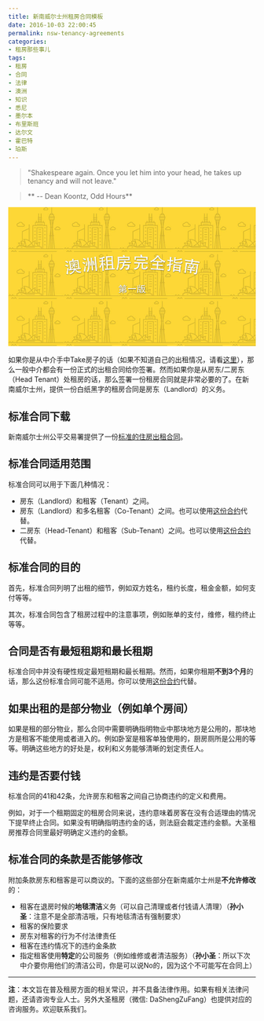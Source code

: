 ```yaml
---
title: 新南威尔士州租房合同模板
date: 2016-10-03 22:00:45
permalink: nsw-tenancy-agreements
categories:
- 租房那些事儿
tags:
- 租房
- 合同
- 法律
- 澳洲
- 知识
- 悉尼
- 墨尔本
- 布里斯班
- 达尔文
- 霍巴特
- 珀斯
---
```

> "Shakespeare again. Once you let him into your head, he takes up tenancy and will not leave."

>  ** -- Dean Koontz, Odd Hours**

![租房合同模板](/uploads/2016/10/blog-banner.jpg)

如果你是从中介手中Take房子的话（如果不知道自己的出租情况，请看[这里](http://blog.dszf.com.au/2016/09/30/share-accommodation-situation/)），那么一般中介都会有一份正式的出租合同给你签署。然而如果你是从房东/二房东（Head Tenant）处租房的话，那么签署一份租房合同就是非常必要的了。在新南威尔士州，提供一份白纸黑字的租房合同是房东（Landlord）的义务。

<!-- more -->
## 标准合同下载

新南威尔士州公平交易署提供了一份[标准的住房出租合同](http://www.fairtrading.nsw.gov.au/pdfs/tenants_and_home_owners/residential_tenancy_agreement.pdf)。

## 标准合同适用范围

标准合同可以用于下面几种情况：
* 房东（Landlord）和租客（Tenant）之间。
* 房东（Landlord）和多名租客（Co-Tenant）之间。也可以使用[这份合约](http://blog.dszf.com.au/2016/10/02/common-law-room-rental/)代替。
* 二房东（Head-Tenant）和租客（Sub-Tenant）之间。也可以使用[这份合约](http://blog.dszf.com.au/2016/10/02/common-law-room-rental/)代替。

## 标准合同的目的

首先，标准合同列明了出租的细节，例如双方姓名，租约长度，租金金额，如何支付等等。

其次，标准合同包含了租房过程中的注意事项，例如账单的支付，维修，租约终止等等。

## 合同是否有最短租期和最长租期

标准合同中并没有硬性规定最短租期和最长租期。然而，如果你租期**不到3个月**的话，那么这份标准合同可能不适用。你可以使用[这份合约](http://blog.dszf.com.au/2016/10/02/common-law-room-rental/)代替。

## 如果出租的是部分物业（例如单个房间）

如果是租的部分物业，那么合同中需要明确指明物业中那块地方是公用的，那块地方是租客不能使用或者进入的。例如卧室是租客单独使用的，厨房厕所是公用的等等。明确这些地方的好处是，权利和义务能够清晰的划定责任人。

## 违约是否要付钱

标准合同的41和42条，允许房东和租客之间自己协商违约的定义和费用。

例如，对于一个租期固定的租房合同来说，违约意味着房客在没有合适理由的情况下提早终止合同。如果没有明确指明违约金的话，则法庭会裁定违约金额。大圣租房推荐合同里最好明确定义违约的金额。

## 标准合同的条款是否能够修改

附加条款房东和租客是可以商议的。下面的这些部分在新南威尔士州是**不允许修改**的：
* 租客在退房时候的**地毯清洁**义务（可以自己清理或者付钱请人清理）（**孙小圣**：注意不是全部清洁哦，只有地毯清洁有强制要求）
* 租客的保险要求
* 房东对租客的行为不付法律责任
* 租客在违约情况下的违约金条款
* 指定租客使用**特定**的公司服务（例如维修或者清洁服务）（**孙小圣**：所以下次中介要你用他们的清洁公司，你是可以说No的，因为这个不可能写在合同上）

---

**注**：本文旨在普及租房方面的相关常识，并不具备法律作用。如果有相关法律问题，还请咨询专业人士。另外大圣租房（微信: DaShengZuFang）也提供对应的咨询服务。欢迎联系我们。
